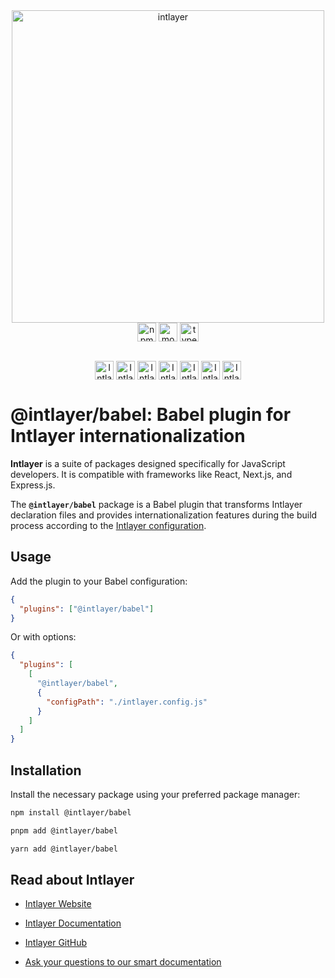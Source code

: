 <div align="center">
  <a href="https://intlayer.org">
    <img src="https://raw.githubusercontent.com/aymericzip/intlayer/572ae9c9acafb74307b81530c1931a8e98990aef/docs/assets/logo.png" width="500" alt="intlayer" />
  </a>
</div>

<div align="center">
  <a href="https://www.npmjs.com/package/intlayer" target="blank"><img
    align="center"
    alt="npm"
    src="https://img.shields.io/npm/v/intlayer.svg?labelColor=49516F&color=8994BC&style=for-the-badge"
    height="30" /></a>
  <a href="https://npmjs.org/package/intlayer" target="blank"><img
      align="center"
      src="https://img.shields.io/npm/dm/intlayer?labelColor=49516F&color=8994BC&style=for-the-badge"
      alt="monthly downloads"
      height="30"
    /></a>
  <a href="https://npmjs.org/package/intlayer" target="blank"><img
      align="center"
      src="https://img.shields.io/npm/types/intlayer?label=types%20included&labelColor=49516F&color=8994BC&style=for-the-badge"
      alt="types included"
      height="30"
    /></a>
</div>

<div>
    <br/>
    <p align="center">
      <a href="https://discord.gg/528mBV4N" target="blank"><img align="center"
         src="https://img.shields.io/badge/discord-5865F2.svg?style=for-the-badge&logo=discord&logoColor=white"
         alt="Intlayer Discord" height="30"/></a>
      <a href="https://www.linkedin.com/company/intlayerorg" target="blank"><img align="center"
         src="https://img.shields.io/badge/linkedin-%231DA1F2.svg?style=for-the-badge&logo=linkedin&logoColor=white"
         alt="Intlayer LinkedIn" height="30"/></a>
      <a href="https://www.facebook.com/intlayer" target="blank"><img align="center"
         src="https://img.shields.io/badge/facebook-4267B2.svg?style=for-the-badge&logo=facebook&logoColor=white"
         alt="Intlayer Facebook" height="30"/></a>
      <a href="https://www.instagram.com/intlayer/" target="blank"><img align="center"
         src="https://img.shields.io/badge/instagram-%23E4405F.svg?style=for-the-badge&logo=Instagram&logoColor=white"
         alt="Intlayer Instagram" height="30"/></a>
      <a href="https://x.com/Intlayer183096" target="blank"><img align="center"
         src="https://img.shields.io/badge/x-1DA1F2.svg?style=for-the-badge&logo=x&logoColor=white"
         alt="Intlayer X" height="30"/></a>
      <a href="https://www.youtube.com/@intlayer" target="blank"><img align="center"
         src="https://img.shields.io/badge/youtube-FF0000.svg?style=for-the-badge&logo=youtube&logoColor=white"
         alt="Intlayer YouTube" height="30"/></a>
      <a href="https://www.tiktok.com/@intlayer" target="blank"><img align="center"
         src="https://img.shields.io/badge/tiktok-000000.svg?style=for-the-badge&logo=tiktok&logoColor=white"
         alt="Intlayer TikTok" height="30"/></a>
      <br>
    </p>
</div>

# @intlayer/babel: Babel plugin for Intlayer internationalization

**Intlayer** is a suite of packages designed specifically for JavaScript developers. It is compatible with frameworks like React, Next.js, and Express.js.

The **`@intlayer/babel`** package is a Babel plugin that transforms Intlayer declaration files and provides internationalization features during the build process according to the [Intlayer configuration](https://intlayer.org/doc/concept/configuration).

## Usage

Add the plugin to your Babel configuration:

```json
{
  "plugins": ["@intlayer/babel"]
}
```

Or with options:

```json
{
  "plugins": [
    [
      "@intlayer/babel",
      {
        "configPath": "./intlayer.config.js"
      }
    ]
  ]
}
```

## Installation

Install the necessary package using your preferred package manager:

```bash packageManager="npm"
npm install @intlayer/babel
```

```bash packageManager="pnpm"
pnpm add @intlayer/babel
```

```bash packageManager="yarn"
yarn add @intlayer/babel
```

## Read about Intlayer

- [Intlayer Website](https://intlayer.org)
- [Intlayer Documentation](https://intlayer.org/doc)
- [Intlayer GitHub](https://github.com/aymericzip/intlayer)

- [Ask your questions to our smart documentation](https://intlayer.org/docchat)
